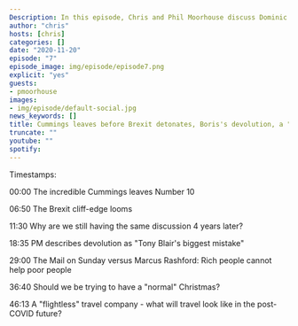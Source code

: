 ```yaml
---
Description: In this episode, Chris and Phil Moorhouse discuss Dominic Cummings "leaving", the Brexit cliff-edge, Boris Johnson's comments on devolution, the Mails on Sunday's comments about Marcus Rashford and the prospect of a "normal" COVID Christmas.
author: "chris"
hosts: [chris]
categories: []
date: "2020-11-20"
episode: "7"
episode_image: img/episode/episode7.png
explicit: "yes"
guests:
- pmoorhouse
images:
- img/episode/default-social.jpg
news_keywords: []
title: Cummings leaves before Brexit detonates, Boris's devolution, a "normal" COVID christmas.
truncate: ""
youtube: ""
spotify: 
---
```


Timestamps:

00:00 The incredible Cummings leaves Number 10

06:50 The Brexit cliff-edge looms

11:30 Why are we still having the same discussion 4 years later?

18:35 PM describes devolution as "Tony Blair's biggest mistake"

29:00 The Mail on Sunday versus Marcus Rashford: Rich people cannot help poor people

36:40 Should we be trying to have a "normal" Christmas?

46:13 A "flightless" travel company - what will travel look like in the post-COVID future? 



